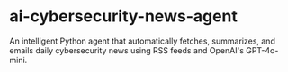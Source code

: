 # ai-cybersecurity-news-agent
An intelligent Python agent that automatically fetches, summarizes, and emails daily cybersecurity news using RSS feeds and OpenAI's GPT-4o-mini.
